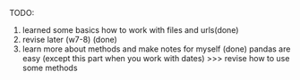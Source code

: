 TODO:

1. learned some basics how to work with files and urls(done)
2. revise later (w7-8) (done)
3. learn more about methods and make notes for myself (done)
   pandas are easy (except this part when you work with dates) >>> revise how to use some methods
